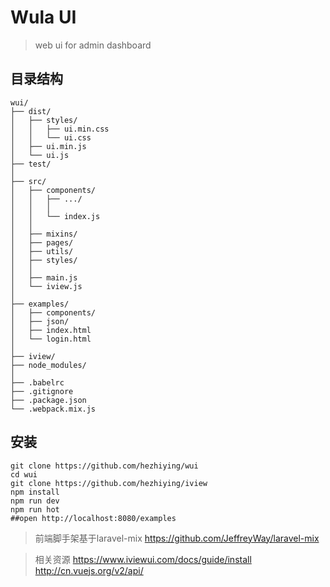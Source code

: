 # Wula UI

>web ui for admin dashboard

## 目录结构

```
wui/
├── dist/
│   ├── styles/
│   │   ├── ui.min.css
│   │   └── ui.css
│   ├── ui.min.js
│   └── ui.js
├── test/
│ 
├── src/
│   ├── components/
│   │   ├── .../
│   │   │
│   │   └── index.js
│   │
│   ├── mixins/
│   ├── pages/
│   ├── utils/
│   ├── styles/
│   │
│   ├── main.js
│   └── iview.js
│
├── examples/
│   ├── components/
│   ├── json/
│   ├── index.html
│   └── login.html
│
├── iview/
├── node_modules/
│
├── .babelrc
├── .gitignore
├── .package.json
└── .webpack.mix.js
```

## 安装

```shell
git clone https://github.com/hezhiying/wui
cd wui
git clone https://github.com/hezhiying/iview
npm install
npm run dev
npm run hot
##open http://localhost:8080/examples
```
>前端脚手架基于laravel-mix
https://github.com/JeffreyWay/laravel-mix

> 相关资源 
https://www.iviewui.com/docs/guide/install
http://cn.vuejs.org/v2/api/